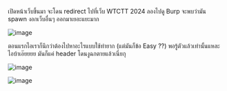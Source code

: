เปิดหน้าเว็บขึ้นมา จะโดน redirect ไปที่เว็บ WTCTT 2024 ลองไปดู Burp จะพบว่ามัน spawn งอกเว็บอื่นๆ ออกมาเยอะแยะมาก

![image](https://github.com/user-attachments/assets/951a2b60-0a7c-4ebb-82e0-f93ad4f3f4a9)

ตอนแรกไอเราก็นึกว่าต้องไปหาอะไรแบบใช้ท่ายาก (แต่มันก็ข้อ Easy ??) พอรู้ตัวแล้วเท่านั้นแหละ ไอบ้าเอ๊ยยยย มันก็แค่ header โดนงูฉกตายแล้วเนี่ยกุ

![image](https://github.com/user-attachments/assets/b9161255-746a-4d0e-a2a3-c6d632f1c716)

![image](https://github.com/user-attachments/assets/4e5f7665-674d-480f-a477-2b1e1fb67bf8)
